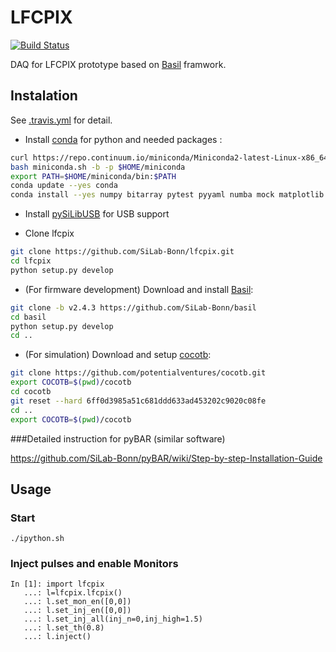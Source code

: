 # LFCPIX

[![Build Status](https://travis-ci.org/SiLab-Bonn/lfcpix.svg?branch=master)](https://travis-ci.org/SiLab-Bonn/lfcpix)

DAQ for LFCPIX prototype based on [Basil](https://github.com/SiLab-Bonn/basil) framwork.

## Instalation

See [.travis.yml](.travis.yml) for detail.

- Install [conda](http://conda.pydata.org) for python and needed packages :
```bash
curl https://repo.continuum.io/miniconda/Miniconda2-latest-Linux-x86_64.sh -o miniconda.sh
bash miniconda.sh -b -p $HOME/miniconda
export PATH=$HOME/miniconda/bin:$PATH
conda update --yes conda
conda install --yes numpy bitarray pytest pyyaml numba mock matplotlib scipy pytables progressbar
```

- Install [pySiLibUSB](https://github.com/SiLab-Bonn/pySiLibUSB) for USB support

- Clone lfcpix
```bash
git clone https://github.com/SiLab-Bonn/lfcpix.git
cd lfcpix
python setup.py develop
```

- (For firmware development) Download and install [Basil](https://github.com/SiLab-Bonn/basil):
```bash
git clone -b v2.4.3 https://github.com/SiLab-Bonn/basil
cd basil
python setup.py develop 
cd ..
```

- (For simulation) Download and setup [cocotb](https://github.com/potentialventures/cocotb):
```bash
git clone https://github.com/potentialventures/cocotb.git
export COCOTB=$(pwd)/cocotb
cd cocotb
git reset --hard 6ff0d3985a51c681ddd633ad453202c9020c08fe
cd ..
export COCOTB=$(pwd)/cocotb
```

###Detailed instruction for pyBAR (similar software)

https://github.com/SiLab-Bonn/pyBAR/wiki/Step-by-step-Installation-Guide

## Usage

### Start
```
./ipython.sh
```

### Inject pulses and enable Monitors
```
In [1]: import lfcpix
   ...: l=lfcpix.lfcpix()
   ...: l.set_mon_en([0,0])
   ...: l.set_inj_en([0,0])   
   ...: l.set_inj_all(inj_n=0,inj_high=1.5)
   ...: l.set_th(0.8)
   ...: l.inject()
```
